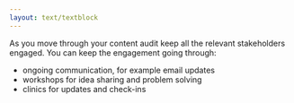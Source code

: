 ```yaml
---
layout: text/textblock
---
```

As you move through your content audit keep all the relevant stakeholders engaged. You can keep the engagement going through:
  * ongoing communication, for example email updates
  * workshops for idea sharing and problem solving
  * clinics for updates and check-ins
